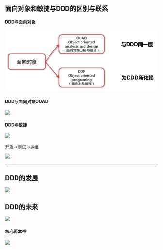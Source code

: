 ## 面向对象和敏捷与DDD的区别与联系

####  DDD与面向对象

![](../../../assets/img/2022-07-17/fast_22-49-16.png)

#### DDD与面向对象OOAD

![](../../assets/img/2022-07-17/fast_22-51-19.png)

#### DDD与敏捷

![](../../assets/img/2022-07-17/fast_22-53-07.png)

开发->测试->运维

![](../../assets/img/2022-07-17/fast_22-54-26.png)

---

## DDD的发展

![](../../assets/img/2022-07-17/fast_22-58-06.png)

## DDD的未来

![](../../assets/img/2022-07-17/fast_22-59-55.png)

#### 核心两本书

![](../../assets/img/2022-07-17/fast_23-01-52.png)

